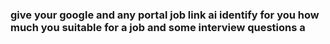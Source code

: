 ### give your google and any portal job link ai identify for you how much you suitable for a job and some interview questions a
